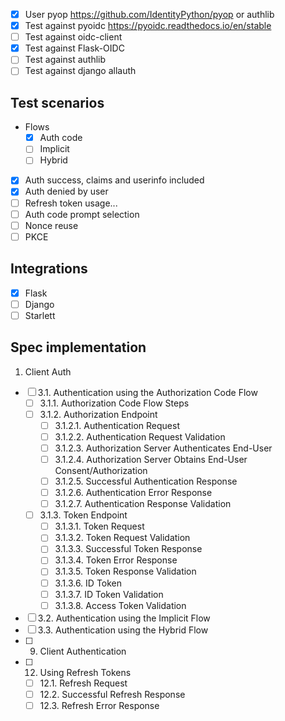 - [x] User pyop <https://github.com/IdentityPython/pyop> or authlib
- [x] Test against pyoidc https://pyoidc.readthedocs.io/en/stable
- [ ] Test against oidc-client
- [x] Test against Flask-OIDC
- [ ] Test against authlib
- [ ] Test against django allauth

## Test scenarios

- Flows
  - [x] Auth code
  - [ ] Implicit
  - [ ] Hybrid
- [x] Auth success, claims and userinfo included
- [x] Auth denied by user
- [ ] Refresh token usage...
- [ ] Auth code prompt selection
- [ ] Nonce reuse
- [ ] PKCE

## Integrations

- [x] Flask
- [ ] Django
- [ ] Starlett

## Spec implementation

1. Client Auth

- [ ] 3.1. Authentication using the Authorization Code Flow
  - [ ] 3.1.1. Authorization Code Flow Steps
  - [ ] 3.1.2. Authorization Endpoint
    - [ ] 3.1.2.1. Authentication Request
    - [ ] 3.1.2.2. Authentication Request Validation
    - [ ] 3.1.2.3. Authorization Server Authenticates End-User
    - [ ] 3.1.2.4. Authorization Server Obtains End-User Consent/Authorization
    - [ ] 3.1.2.5. Successful Authentication Response
    - [ ] 3.1.2.6. Authentication Error Response
    - [ ] 3.1.2.7. Authentication Response Validation
  - [ ] 3.1.3. Token Endpoint
    - [ ] 3.1.3.1. Token Request
    - [ ] 3.1.3.2. Token Request Validation
    - [ ] 3.1.3.3. Successful Token Response
    - [ ] 3.1.3.4. Token Error Response
    - [ ] 3.1.3.5. Token Response Validation
    - [ ] 3.1.3.6. ID Token
    - [ ] 3.1.3.7. ID Token Validation
    - [ ] 3.1.3.8. Access Token Validation
- [ ] 3.2. Authentication using the Implicit Flow
- [ ] 3.3. Authentication using the Hybrid Flow
- [ ] 9.  Client Authentication
- [ ] 12. Using Refresh Tokens
  - [ ] 12.1. Refresh Request
  - [ ] 12.2. Successful Refresh Response
  - [ ] 12.3. Refresh Error Response
